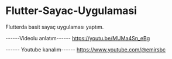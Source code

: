 # Flutter-Sayac-Uygulamasi

Flutterda basit sayaç uygulaması yaptım.

------Videolu anlatım------
https://youtu.be/MUMa4Sn_eBg

------ Youtube kanalım------
https://www.youtube.com/@emirsbc
